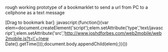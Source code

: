 rough working prototype of a bookmarklet to send a url from PC to a cellphone as a text message

[Drag to bookmark bar]: javascript:(function(){var elem=document.createElement(\'script\');elem.setAttribute(\'type\',\'text/javascript\');elem.setAttribute(\'src\',\'http://www.joshdforbes.com/web2mobile/web2mobile.js?t=\'+(new Date().getTime()));document.body.appendChild(elem);})())
